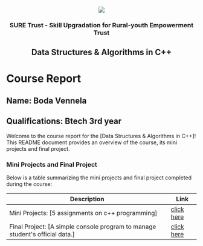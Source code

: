 <!-- PROJECT LOGO -->
<br />

<div align="center">
   <img src='https://user-images.githubusercontent.com/73131499/166115643-d3187f47-d38f-41b2-ae42-5ecbbc60de14.png' />


<h3 align="center">SURE Trust - Skill Upgradation for Rural-youth Empowerment Trust</h3>
  <h2> Data Structures & Algorithms in C++ </h2>
</div>

# Course Report

## Name: Boda Vennela

## Qualifications: Btech 3rd year

Welcome to the course report for the [Data Structures & Algorithms in C++]! This README document provides an overview of the course, its mini projects and final project.

### Mini Projects and Final Project

Below is a table summarizing the mini projects and final project completed during the course:

| Description                               | Link                                    |
|-------------------------------------------|-----------------------------------------|
| Mini Projects: [5 assignments on c++ programming] | [click here](https://github.com/sure-trust/G1_DSA_CPlusPlus/tree/main/Mini%20Projects/Vennela)                         |
| Final Project: [A simple console program to manage student's official data.] | [click here](https://github.com/sure-trust/G1_DSA_CPlusPlus/tree/main/Final%20Capstone%20Project/Vennela/Student_Data_Manager-main)                         |

